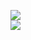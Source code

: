 [![](https://img.shields.io/badge/Made%20With-Github%20Spray-lightgrey.svg?style=for-the-badge&logo=github)](https://github.com/Annihil/github-spray#23838)  
[![](https://i.imgur.com/2DrTn0Z.gif)](https://github.com/Annihil/github-spray)